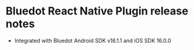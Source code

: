# Bluedot React Native Plugin release notes

- Integrated with Bluedot Android SDK v16.1.1 and iOS SDK 16.0.0
